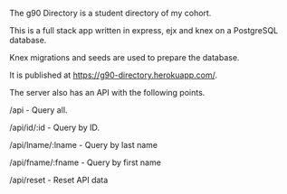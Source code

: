 The g90 Directory is a student directory of my cohort.


This is a full stack app written in express, ejx and knex on a PostgreSQL database.

Knex migrations and seeds are used to prepare the database.

It is published at https://g90-directory.herokuapp.com/.

The server also has an API with the following points.

/api - Query all.

/api/id/:id - Query by ID.

/api/lname/:lname - Query by last name

/api/fname/:fname - Query by first name

/api/reset - Reset API data
